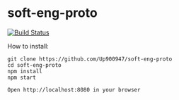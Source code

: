 # soft-eng-proto

[![Build Status](https://travis-ci.com/allyssapascual/soft-eng-proto.svg?branch=master)](https://travis-ci.com/allyssapascual/soft-eng-proto)

How to install:
```
git clone https://github.com/Up900947/soft-eng-proto  
cd soft-eng-proto  
npm install  
npm start  

Open http://localhost:8080 in your browser
```

